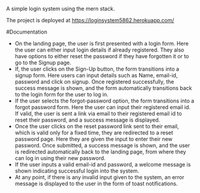 A simple login system using the mern stack.

The project is deployed at https://loginsystem5862.herokuapp.com/

#Documentation

- On the landing page, the user is first presented with a login form. Here the user can either input login details if already registered. They also have options to either reset the password if they have forgotten it or to go to the Signup page.
- If, the user clicks on the Sign-Up button, the form transitions into a signup form. Here users can input details such as Name, email-id, password and click on signup. Once registered successfully, the success message is shown, and the form automatically transitions back to the login form for the user to log in.
- If the user selects the forgot-password option, the form transitions into a forgot password form. Here the user can input their registered email id. If valid, the user is sent a link via email to their registered email id to reset their password, and a success message is displayed.
- Once the user clicks on the reset password link sent to their email, which is valid only for a fixed time, they are redirected to a reset password page. Here they are given the input to enter their new password. Once submitted, a success message is shown, and the user is redirected automatically back to the landing page, from where they can log in using their new password.
- If the user inputs a valid email-id and password, a welcome message is shown indicating successful login into the system.
- At any point, if there is any invalid input given to the system, an error message is displayed to the user in the form of toast notifications.
